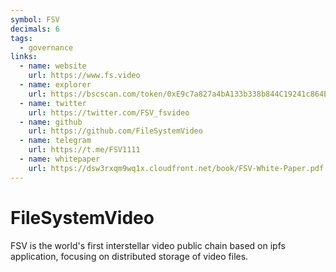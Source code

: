 ```yaml
---
symbol: FSV
decimals: 6
tags:
  - governance
links:
  - name: website
    url: https://www.fs.video
  - name: explorer
    url: https://bscscan.com/token/0xE9c7a827a4bA133b338b844C19241c864E95d75f
  - name: twitter
    url: https://twitter.com/FSV_fsvideo
  - name: github
    url: https://github.com/FileSystemVideo
  - name: telegram
    url: https://t.me/FSV1111
  - name: whitepaper
    url: https://dsw3rxqm9wq1x.cloudfront.net/book/FSV-White-Paper.pdf
---
```


# FileSystemVideo

FSV is the world's first interstellar video public chain based on ipfs application, focusing on distributed storage of video files.
